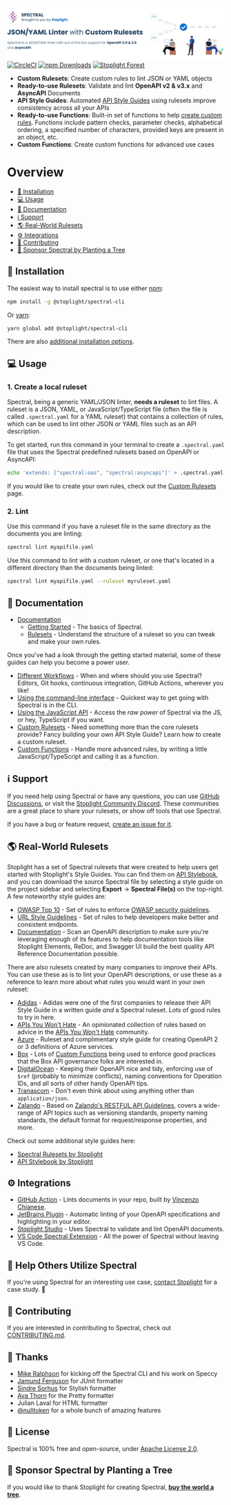 [![Demo of Spectral linting an OpenAPI document from the CLI](./docs/img/readme-header.svg)](https://stoplight.io/api-governance?utm_source=github&utm_medium=spectral&utm_campaign=readme)
[![CircleCI](https://img.shields.io/circleci/build/github/stoplightio/spectral/develop)](https://circleci.com/gh/stoplightio/spectral) [![npm Downloads](https://img.shields.io/npm/dw/@stoplight/spectral-core?color=blue)](https://www.npmjs.com/package/@stoplight/spectral-core) [![Stoplight Forest](https://img.shields.io/ecologi/trees/stoplightinc)][stoplight_forest]

- **Custom Rulesets**: Create custom rules to lint JSON or YAML objects
- **Ready-to-use Rulesets**: Validate and lint **OpenAPI v2 & v3.x** and **AsyncAPI** Documents
- **API Style Guides**: Automated [API Style Guides](https://stoplight.io/api-style-guides-guidelines-and-best-practices?utm_source=github.com&utm_medium=referral&utm_campaign=github_repo_spectral) using rulesets improve consistency across all your APIs
- **Ready-to-use Functions**: Built-in set of functions to help [create custom rules](https://meta.stoplight.io/docs/spectral/e5b9616d6d50c-custom-rulesets#adding-rules). Functions include pattern checks, parameter checks, alphabetical ordering, a specified number of characters, provided keys are present in an object, etc.
- **Custom Functions**: Create custom functions for advanced use cases

# Overview

- [🧰 Installation](#-installation)
- [💻 Usage](#-usage)
- [📖 Documentation](#-documentation)
- [ℹ️ Support](#ℹ️-support)
- [🌎 Real-World Rulesets](#-real-world-rulesets)
- [⚙️ Integrations](#️-integrations)
- [👏 Contributing](#-contributing)
- [🌲 Sponsor Spectral by Planting a Tree](#-sponsor-spectral-by-planting-a-tree)

## 🧰 Installation

The easiest way to install spectral is to use either [npm](https://www.npmjs.com/):

```bash
npm install -g @stoplight/spectral-cli
```

Or [yarn](https://yarnpkg.com/):

```
yarn global add @stoplight/spectral-cli
```

There are also [additional installation options](https://meta.stoplight.io/docs/spectral/ZG9jOjYyMDc0Mw-installation).

## 💻 Usage

### 1. Create a local ruleset

Spectral, being a generic YAML/JSON linter, **needs a ruleset** to lint files. A ruleset is a JSON, YAML, or JavaScript/TypeScript file (often the file is called `.spectral.yaml` for a YAML ruleset) that contains a collection of rules, which can be used to lint other JSON or YAML files such as an API description.

To get started, run this command in your terminal to create a `.spectral.yaml` file that uses the Spectral predefined rulesets based on OpenAPI or AsyncAPI:

```bash
echo 'extends: ["spectral:oas", "spectral:asyncapi"]' > .spectral.yaml
```

If you would like to create your own rules, check out the [Custom Rulesets](https://meta.stoplight.io/docs/spectral/01baf06bdd05a-rulesets) page.

### 2. Lint

Use this command if you have a ruleset file in the same directory as the documents you are linting:

```bash
spectral lint myapifile.yaml
```

Use this command to lint with a custom ruleset, or one that's located in a different directory than the documents being linted:

```bash
spectral lint myapifile.yaml --ruleset myruleset.yaml
```

## 📖 Documentation

- [Documentation](https://meta.stoplight.io/docs/spectral/docs/getting-started/1-concepts.md)
  - [Getting Started](https://meta.stoplight.io/docs/spectral/docs/getting-started/1-concepts.md) - The basics of Spectral.
  - [Rulesets](https://meta.stoplight.io/docs/spectral/01baf06bdd05a-rulesets) - Understand the structure of a ruleset so you can tweak and make your own rules.

Once you've had a look through the getting started material, some of these guides can help you become a power user.

- [Different Workflows](https://meta.stoplight.io/docs/spectral/docs/guides/1-workflows.md) - When and where should you use Spectral? Editors, Git hooks, continuous integration, GitHub Actions, wherever you like!
- [Using the command-line interface](https://meta.stoplight.io/docs/spectral/docs/guides/2-cli.md) - Quickest way to get going with Spectral is in the CLI.
- [Using the JavaScript API](https://meta.stoplight.io/docs/spectral/docs/guides/3-javascript.md) - Access the _raw power_ of Spectral via the JS, or hey, TypeScript if you want.
- [Custom Rulesets](https://meta.stoplight.io/docs/spectral/docs/guides/4-custom-rulesets.md) - Need something more than the core rulesets provide? Fancy building your own API Style Guide? Learn how to create a custom ruleset.
- [Custom Functions](https://meta.stoplight.io/docs/spectral/docs/guides/5-custom-functions.md) - Handle more advanced rules, by writing a little JavaScript/TypeScript and calling it as a function.

## ℹ️ Support

If you need help using Spectral or have any questions, you can use [GitHub Discussions](https://github.com/stoplightio/spectral/discussions), or visit the [Stoplight Community Discord](https://discord.com/invite/stoplight). These communities are a great place to share your rulesets, or show off tools that use Spectral.

If you have a bug or feature request, [create an issue for it](https://github.com/stoplightio/spectral/issues).

## 🌎 Real-World Rulesets

Stoplight has a set of Spectral rulesets that were created to help users get started with Stoplight's Style Guides. You can find them on [API Stylebook](https://apistylebook.stoplight.io/), and you can download the source Spectral file by selecting a style guide on the project sidebar and selecting **Export** -> **Spectral File(s)** on the top-right. A few noteworthy style guides are:

- [OWASP Top 10](https://apistylebook.stoplight.io/docs/owasp-top-10) - Set of rules to enforce [OWASP security guidelines](https://owasp.org/www-project-api-security/).
- [URL Style Guidelines](https://apistylebook.stoplight.io/docs/url-guidelines) - Set of rules to help developers make better and consistent endpoints.
- [Documentation](https://github.com/stoplightio/spectral-documentation) - Scan an OpenAPI description to make sure you're leveraging enough of its features to help documentation tools like Stoplight Elements, ReDoc, and Swagger UI build the best quality API Reference Documentation possible.

There are also rulesets created by many companies to improve their APIs. You can use these as is to lint your OpenAPI descriptions, or use these as a reference to learn more about what rules you would want in your own ruleset:

- [Adidas](https://github.com/adidas/api-guidelines/blob/master/.spectral.yml) - Adidas were one of the first companies to release their API Style Guide in a written guide _and_ a Spectral ruleset. Lots of good rules to try in here.
- [APIs You Won't Hate](https://github.com/apisyouwonthate/style-guide) - An opinionated collection of rules based on advice in the [APIs You Won't Hate](https://apisyouwonthate.com/) community.
- [Azure](https://github.com/Azure/azure-api-style-guide/blob/main/spectral.yaml) - Ruleset and complimentary style guide for creating OpenAPI 2 or 3 definitions of Azure services.
- [Box](https://github.com/box/box-openapi/blob/main/.spectral.yml) - Lots of [Custom Functions](https://meta.stoplight.io/docs/spectral/ZG9jOjI1MTkw-custom-functions) being used to enforce good practices that the Box API governance folks are interested in.
- [DigitalOcean](https://github.com/digitalocean/openapi/blob/main/spectral/ruleset.yml) - Keeping their OpenAPI nice and tidy, enforcing use of `$ref` (probably to minimize conflicts), naming conventions for Operation IDs, and all sorts of other handy OpenAPI tips.
- [Tranascom](https://github.com/transcom/mymove/blob/master/swagger-def/.spectral.yml) - Don't even think about using anything other than `application/json`.
- [Zalando](https://apistylebook.stoplight.io/docs/zalando-restful-api-guidelines) - Based on [Zalando's RESTFUL API Guidelines](https://github.com/zalando/restful-api-guidelines), covers a wide-range of API topics such as versioning standards, property naming standards, the default format for request/response properties, and more.

Check out some additional style guides here:
- [Spectral Rulesets by Stoplight](https://github.com/stoplightio/spectral-rulesets)
- [API Stylebook by Stoplight](https://apistylebook.stoplight.io)

## ⚙️ Integrations

- [GitHub Action](https://github.com/stoplightio/spectral-action) - Lints documents in your repo, built by [Vincenzo Chianese](https://github.com/XVincentX/).
- [JetBrains Plugin](https://plugins.jetbrains.com/plugin/18520-spectral) - Automatic linting of your OpenAPI specifications and highlighting in your editor.
- [Stoplight Studio](https://stoplight.io/studio?utm_source=github.com&utm_medium=referral&utm_campaign=github_repo_spectral) - Uses Spectral to validate and lint OpenAPI documents.
- [VS Code Spectral Extension](https://marketplace.visualstudio.com/items?itemName=stoplight.spectral) - All the power of Spectral without leaving VS Code.

## 🏁 Help Others Utilize Spectral

If you're using Spectral for an interesting use case, [contact Stoplight](mailto:growth@stoplight.io) for a case study. 🎉

## 👏 Contributing

If you are interested in contributing to Spectral, check out [CONTRIBUTING.md](CONTRIBUTING.md).

## 🎉 Thanks

- [Mike Ralphson](https://github.com/MikeRalphson) for kicking off the Spectral CLI and his work on Speccy
- [Jamund Ferguson](https://github.com/xjamundx) for JUnit formatter
- [Sindre Sorhus](https://github.com/sindresorhus) for Stylish formatter
- [Ava Thorn](https://github.com/amthorn) for the Pretty formatter
- Julian Laval for HTML formatter
- [@nulltoken](https://github.com/nulltoken) for a whole bunch of amazing features

## 📜 License

Spectral is 100% free and open-source, under [Apache License 2.0](LICENSE).

## 🌲 Sponsor Spectral by Planting a Tree

If you would like to thank Stoplight for creating Spectral, [**buy the world a tree**][stoplight_forest].

[stoplight_forest]: https://ecologi.com/stoplightinc
